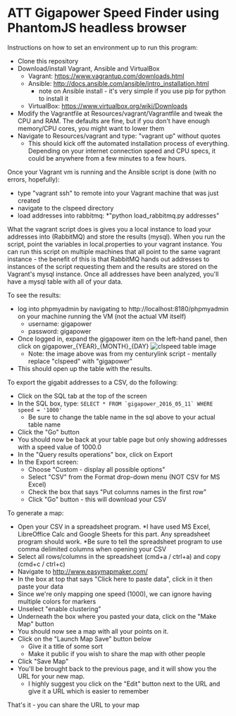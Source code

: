 # ATT Gigapower Speed Finder using PhantomJS headless browser

Instructions on how to set an environment up to run this program:

* Clone this repository
* Download/install Vagrant, Ansible and VirtualBox
  * Vagrant: https://www.vagrantup.com/downloads.html
  * Ansible: http://docs.ansible.com/ansible/intro_installation.html
    * note on Ansible install - it's very simple if you use pip for python to install it
  * VirtualBox: https://www.virtualbox.org/wiki/Downloads
* Modify the Vagrantfile at Resources/vagrant/Vagrantfile and tweak the CPU and RAM. The defaults are fine, but if you don't have enough memory/CPU cores, you might want to lower them
* Navigate to Resources/vagrant and type: "vagrant up" without quotes
  * This should kick off the automated installation process of everything. Depending on your internet connection speed and CPU specs, it could be anywhere from a few minutes to a few hours.
  

Once your Vagrant vm is running and the Ansible script is done (with no errors, hopefully):
* type "vagrant ssh" to remote into your Vagrant machine that was just created
* navigate to the clspeed directory
* load addresses into rabbitmq:
  *"python load_rabbitmq.py addresses"
  
What the vagrant script does is gives you a local instance to load your addresses into (RabbitMQ) and store the results (mysql). When you run the script, point the variables in local.properties to your vagrant instance. You can run this script on multiple machines that all point to the same vagrant instance - the benefit of this is that RabbitMQ hands out addresses to instances of the script requesting them and the results are stored on the Vagrant's mysql instance. Once all addresses have been analyzed, you'll have a mysql table with all of your data.

To see the results: 
* log into phpmyadmin by navigating to http://localhost:8180/phpmyadmin on your machine running the VM (not the actual VM itself)
  * username: gigapower
  * password: gigapower
* Once logged in, expand the gigapower item on the left-hand panel, then click on gigapower_{YEAR}\_{MONTH}\_{DAY}
![clspeed table image](http://i.imgur.com/mRC5Pck.jpg)
  * Note: the image above was from my centurylink script - mentally replace "clspeed" with "gigapower"
* This should open up the table with the results. 

To export the gigabit addresses to a CSV, do the following:
* Click on the SQL tab at the top of the screen
* In the SQL box, type:
```SELECT * FROM `gigapower_2016_05_11` WHERE speed = '1000'```
  * Be sure to change the table name in the sql above to your actual table name
* Click the "Go" button
* You should now be back at your table page but only showing addresses with a speed value of 1000.0
* In the "Query results operations" box, click on Export
* In the Export screen: 
  * Choose "Custom - display all possible options"
  * Select "CSV" from the Format drop-down menu (NOT CSV for MS Excel)
  * Check the box that says "Put columns names in the first row"
  * Click "Go" button - this will download your CSV
  
To generate a map:
* Open your CSV in a spreadsheet program. 
  *I have used MS Excel, LibreOffice Calc and Google Sheets for this part. Any spreadsheet program should work.
  *Be sure to tell the spreadsheet program to use comma delimited columns when opening your CSV
* Select all rows/columns in the spreadsheet (cmd+a / ctrl+a) and copy (cmd+c / ctrl+c)
* Navigate to http://www.easymapmaker.com/
* In the box at top that says "Click here to paste data", click in it then paste your data
* Since we're only mapping one speed (1000), we can ignore having multiple colors for markers
* Unselect "enable clustering" 
* Underneath the box where you pasted your data, click on the "Make Map" button
* You should now see a map with all your points on it. 
* Click on the "Launch Map Save" button below
  * Give it a title of some sort
  * Make it public if you wish to share the map with other people
* Click "Save Map"
* You'll be brought back to the previous page, and it will show you the URL for your new map.
  * I highly suggest you click on the "Edit" button next to the URL and give it a URL which is easier to remember 
  
That's it - you can share the URL to your map

